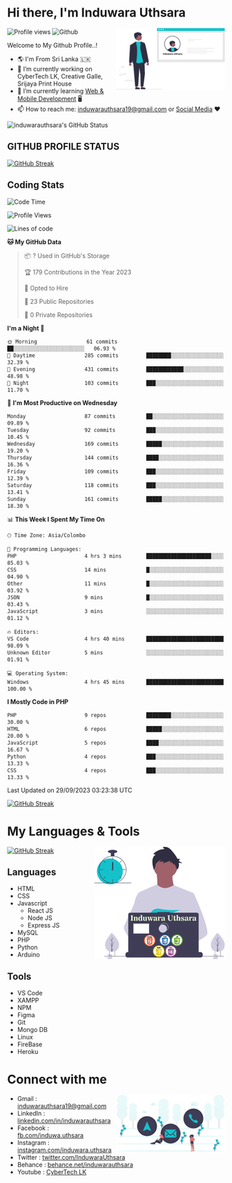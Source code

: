 # Hi there, I'm Induwara Uthsara
![Profile views](https://gpvc.arturio.dev/induwarauthsara)
![Github](https://img.shields.io/github/followers/induwarauthsara?label=Follow&style=social)
<img width="50%" align="right" alt="Induwara Uthsara's Profile" src="https://github.com/induwarauthsara/induwarauthsara/blob/main/images/profileInduwaraUthsara.svg" />

Welcome to My Github Profile..! 


- :earth_americas:	I'm From Sri Lanka :sri_lanka:
- 🔭 I’m currently working on CyberTech LK, Creative Galle, Srijaya Print House 
- 🌱 I’m currently learning [Web & Mobile Development](https://github.com/induwarauthsara/induwarauthsara/blob/main/README.md#my-languages--tools) :desktop_computer:
- 📫 How to reach me: [induwarauthsara19@gmail.com](mailto:induwarauthsara19@gmail.com) or [Social Media](https://github.com/induwarauthsara/induwarauthsara/blob/main/README.md#connect-with-me) :hearts:	

![induwarauthsara's GitHub Status](https://github-readme-stats.vercel.app/api?username=induwarauthsara&show_icons=true&theme=radical)


## GITHUB PROFILE STATUS
[![GitHub Streak](https://github-readme-streak-stats.herokuapp.com/?user=induwarauthsara&theme=dracula)](https://github.com/induwarauthsara)

## Coding Stats
<!--START_SECTION:waka-->
![Code Time](http://img.shields.io/badge/Code%20Time-148%20hrs%2041%20mins-blue)

![Profile Views](http://img.shields.io/badge/Profile%20Views-3-blue)

![Lines of code](https://img.shields.io/badge/From%20Hello%20World%20I%27ve%20Written-1.1%20million%20lines%20of%20code-blue)

**🐱 My GitHub Data** 

> 📦 ? Used in GitHub's Storage 
 > 
> 🏆 179 Contributions in the Year 2023
 > 
> 💼 Opted to Hire
 > 
> 📜 23 Public Repositories 
 > 
> 🔑 0 Private Repositories 
 > 
**I'm a Night 🦉** 

```text
🌞 Morning                61 commits          ██░░░░░░░░░░░░░░░░░░░░░░░   06.93 % 
🌆 Daytime                285 commits         ████████░░░░░░░░░░░░░░░░░   32.39 % 
🌃 Evening                431 commits         ████████████░░░░░░░░░░░░░   48.98 % 
🌙 Night                  103 commits         ███░░░░░░░░░░░░░░░░░░░░░░   11.70 % 
```
📅 **I'm Most Productive on Wednesday** 

```text
Monday                   87 commits          ██░░░░░░░░░░░░░░░░░░░░░░░   09.89 % 
Tuesday                  92 commits          ███░░░░░░░░░░░░░░░░░░░░░░   10.45 % 
Wednesday                169 commits         █████░░░░░░░░░░░░░░░░░░░░   19.20 % 
Thursday                 144 commits         ████░░░░░░░░░░░░░░░░░░░░░   16.36 % 
Friday                   109 commits         ███░░░░░░░░░░░░░░░░░░░░░░   12.39 % 
Saturday                 118 commits         ███░░░░░░░░░░░░░░░░░░░░░░   13.41 % 
Sunday                   161 commits         █████░░░░░░░░░░░░░░░░░░░░   18.30 % 
```


📊 **This Week I Spent My Time On** 

```text
🕑︎ Time Zone: Asia/Colombo

💬 Programming Languages: 
PHP                      4 hrs 3 mins        █████████████████████░░░░   85.03 % 
CSS                      14 mins             █░░░░░░░░░░░░░░░░░░░░░░░░   04.90 % 
Other                    11 mins             █░░░░░░░░░░░░░░░░░░░░░░░░   03.92 % 
JSON                     9 mins              █░░░░░░░░░░░░░░░░░░░░░░░░   03.43 % 
JavaScript               3 mins              ░░░░░░░░░░░░░░░░░░░░░░░░░   01.12 % 

🔥 Editors: 
VS Code                  4 hrs 40 mins       █████████████████████████   98.09 % 
Unknown Editor           5 mins              ░░░░░░░░░░░░░░░░░░░░░░░░░   01.91 % 

💻 Operating System: 
Windows                  4 hrs 45 mins       █████████████████████████   100.00 % 
```

**I Mostly Code in PHP** 

```text
PHP                      9 repos             ████████░░░░░░░░░░░░░░░░░   30.00 % 
HTML                     6 repos             █████░░░░░░░░░░░░░░░░░░░░   20.00 % 
JavaScript               5 repos             ████░░░░░░░░░░░░░░░░░░░░░   16.67 % 
Python                   4 repos             ███░░░░░░░░░░░░░░░░░░░░░░   13.33 % 
CSS                      4 repos             ███░░░░░░░░░░░░░░░░░░░░░░   13.33 % 
```




 Last Updated on 29/09/2023 03:23:38 UTC
<!--END_SECTION:waka-->
          

[![GitHub Streak](https://github-profile-trophy.vercel.app/?username=induwarauthsara&theme=juicyfresh)](https://github.com/induwarauthsara)


# My Languages & Tools
[![GitHub Streak](https://github-readme-stats.vercel.app/api/top-langs/?username=induwarauthsara)](https://github.com/induwarauthsara)
<img width="60%" align="right" alt="Induwara Uthsara's Programmer" src="https://github.com/induwarauthsara/induwarauthsara/blob/main/images/programmingInduwaraUthsara.svg" />

## Languages
* HTML
* CSS
* Javascript
  * React JS
  * Node JS
  * Express JS
* MySQL
* PHP
* Python
* Arduino

## Tools
* VS Code
* XAMPP
* NPM
* Figma
* Git
* Mongo DB
* Linux
* FireBase
* Heroku

# Connect with me
<img width="50%" align="right" alt="Induwara Uthsara's Contact Informations" src="https://github.com/induwarauthsara/induwarauthsara/blob/main/images/contactInduwaraUthsara.svg" />

- Gmail    : [induwarauthsara19@gmail.com](mailto:induwarauthsara19@gmail.com)
- LinkedIn : [linkedin.com/in/induwarauthsara](https://www.linkedin.com/in/induwarauthsara)
- Facebook : [fb.com/induwa.uthsara](https://web.facebook.com/induwa.uthsara/)
- Instagram : [instagram.com/induwara.uthsara](https://www.instagram.com/induwara.uthsara)
- Twitter : [twitter.com/InduwaraUthsara](https://twitter.com/InduwaraUthsara)
- Behance : [behance.net/induwarauthsara](https://www.behance.net/induwarauthsara)
- Youtube : [CyberTech LK](https://www.youtube.com/channel/UCWdK_TF8t8UA2uOmawuTKRg)
